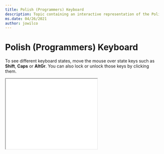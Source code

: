 ```yaml
--- 
title: Polish (Programmers) Keyboard 
description: Topic containing an interactive representation of the Polish (Programmers) Keyboard 
ms.date: 04/26/2021 
author: jowilco 
--- 
```

 
# Polish (Programmers) Keyboard 
 
To see different keyboard states, move the mouse over state keys such as **Shift**, **Caps** or **AltGr**. You can also lock or unlock those keys by clicking them. 
 
<iframe src="kbdpl1.html" height="230"></iframe> 
